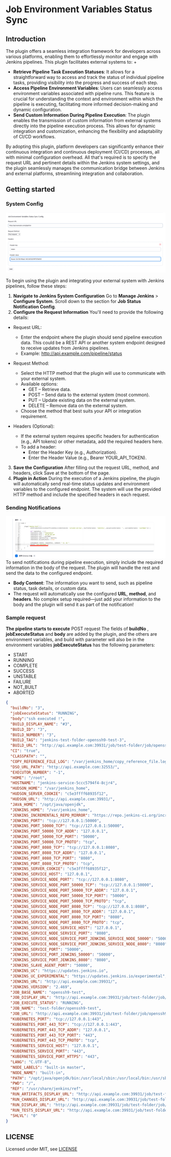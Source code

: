 # Job Environment Variables Status Sync

## Introduction

The plugin offers a seamless integration framework for developers across various platforms, enabling them to effortlessly monitor and engage with Jenkins pipelines. This plugin facilitates external systems to:
+ 
+ **Retrieve Pipeline Task Execution Statuses**: It allows for a straightforward way to access and track the status of individual pipeline tasks, providing visibility into the progress and success of each step.
+ **Access Pipeline Environment Variables**: Users can seamlessly access environment variables associated with pipeline runs. This feature is crucial for understanding the context and environment within which the pipeline is executing, facilitating more informed decision-making and dynamic configuration.
+ **Send Custom Information During Pipeline Execution**: The plugin enables the transmission of custom information from external systems directly into the pipeline execution process. This allows for dynamic integration and customization, enhancing the flexibility and adaptability of CI/CD workflows.

By adopting this plugin, platform developers can significantly enhance their continuous integration and continuous deployment (CI/CD) processes, all with minimal configuration overhead. All that's required is to specify the request URL and pertinent details within the Jenkins system settings, and the plugin seamlessly manages the communication bridge between Jenkins and external platforms, streamlining integration and collaboration.

## Getting started
### System Config
![System Config](docs/img2.png "System Config")

To begin using the plugin and integrating your external system with Jenkins pipelines, follow these steps:

1. **Navigate to Jenkins System Configuration**
   Go to **Manage Jenkins** > **Configure System**.
   Scroll down to the section for **Job Status Notification Config**.
2. **Configure the Request Information**
   You'll need to provide the following details:

+ Request URL:
  + Enter the endpoint where the plugin should send pipeline execution data. This could be a REST API or another system endpoint designed to receive updates from Jenkins pipelines. 
  + Example: http://api.example.com/pipeline/status
+ Request Method:

  + Select the HTTP method that the plugin will use to communicate with your external system.
  + Available options:
      + GET – Retrieve data.
      + POST – Send data to the external system (most common).
      + PUT – Update existing data on the external system.
      + DELETE – Remove data on the external system.
  + Choose the method that best suits your API or integration requirement.
+ Headers (Optional):

    + If the external system requires specific headers for authentication (e.g., API tokens) or other metadata, add the required headers here.
    + To add a header:
        + Enter the Header Key (e.g., Authorization).
        + Enter the Header Value (e.g., Bearer YOUR_API_TOKEN).
3. **Save the Configuration**
   After filling out the request URL, method, and headers, click Save at the bottom of the page.
4. **Plugin in Action**
   During the execution of a Jenkins pipeline, the plugin will automatically send real-time status updates and environment variables to the configured endpoint.
   The system will use the provided HTTP method and include the specified headers in each request.
### Sending Notifications
   ![Notify Config](docs/img_1.png "Notify")
   To send notifications during pipeline execution, simply include the required information in the body of the request. The plugin will handle the rest and send the data to the configured endpoint.

+ **Body Content**: The information you want to send, such as pipeline status, task details, or custom data.
+ The request will automatically use the configured **URL**, **method**, and **headers**.
No complex setup required—just add your information to the body and the plugin will send it as part of the notification!

### Sample request

**The pipeline starts to execute** POST request
The fields of **buildNo** , **jobExecuteStatus** and **body** are added by the plugin, and the others are environment variables, and build with parameter will also be in the environment variables
**jobExecuteStatus** has the following parameters:
  + START
  + RUNNING
  + COMPLETE
  + SUCCESS
  + UNSTABLE
  + FAILURE
  + NOT_BUILT
  + ABORTED
```json
{
  "buildNo": "3",
  "jobExecuteStatus": "RUNNING",
  "body":"ssh executed !",
  "BUILD_DISPLAY_NAME": "#3",
  "BUILD_ID": "3",
  "BUILD_NUMBER": "3",
  "BUILD_TAG": "jenkins-test-folder-openssh9-test-3",
  "BUILD_URL": "http://api.example.com:39931/job/test-folder/job/openssh9-test/3/",
  "CI": "true",
  "CLASSPATH": "",
  "COPY_REFERENCE_FILE_LOG": "/var/jenkins_home/copy_reference_file.log",
  "DSO_URL_PATH": "http://api.example.com:32553/",
  "EXECUTOR_NUMBER": "-1",
  "HOME": "/root",
  "HOSTNAME": "jenkins-service-5ccc5794f4-8cjr4",
  "HUDSON_HOME": "/var/jenkins_home",
  "HUDSON_SERVER_COOKIE": "c5e3ffff68935f12",
  "HUDSON_URL": "http://api.example.com:39931/",
  "JAVA_HOME": "/opt/java/openjdk",
  "JENKINS_HOME": "/var/jenkins_home",
  "JENKINS_INCREMENTALS_REPO_MIRROR": "https://repo.jenkins-ci.org/incrementals",
  "JENKINS_PORT": "tcp://127.0.0.1:50000",
  "JENKINS_PORT_50000_TCP": "tcp://127.0.0.1:50000",
  "JENKINS_PORT_50000_TCP_ADDR": "127.0.0.1",
  "JENKINS_PORT_50000_TCP_PORT": "50000",
  "JENKINS_PORT_50000_TCP_PROTO": "tcp",
  "JENKINS_PORT_8080_TCP": "tcp://127.0.0.1:8080",
  "JENKINS_PORT_8080_TCP_ADDR": "127.0.0.1",
  "JENKINS_PORT_8080_TCP_PORT": "8080",
  "JENKINS_PORT_8080_TCP_PROTO": "tcp",
  "JENKINS_SERVER_COOKIE": "c5e3ffff68935f12",
  "JENKINS_SERVICE_HOST": "127.0.0.1",
  "JENKINS_SERVICE_NODE_PORT": "tcp://127.0.0.1:8080",
  "JENKINS_SERVICE_NODE_PORT_50000_TCP": "tcp://127.0.0.1:50000",
  "JENKINS_SERVICE_NODE_PORT_50000_TCP_ADDR": "127.0.0.1",
  "JENKINS_SERVICE_NODE_PORT_50000_TCP_PORT": "50000",
  "JENKINS_SERVICE_NODE_PORT_50000_TCP_PROTO": "tcp",
  "JENKINS_SERVICE_NODE_PORT_8080_TCP": "tcp://127.0.0.1:8080",
  "JENKINS_SERVICE_NODE_PORT_8080_TCP_ADDR": "127.0.0.1",
  "JENKINS_SERVICE_NODE_PORT_8080_TCP_PORT": "8080",
  "JENKINS_SERVICE_NODE_PORT_8080_TCP_PROTO": "tcp",
  "JENKINS_SERVICE_NODE_SERVICE_HOST": "127.0.0.1",
  "JENKINS_SERVICE_NODE_SERVICE_PORT": "8080",
  "JENKINS_SERVICE_NODE_SERVICE_PORT_JENKINS_SERVICE_NODE_50000": "50000",
  "JENKINS_SERVICE_NODE_SERVICE_PORT_JENKINS_SERVICE_NODE_8080": "8080",
  "JENKINS_SERVICE_PORT": "50000",
  "JENKINS_SERVICE_PORT_JENKINS_50000": "50000",
  "JENKINS_SERVICE_PORT_JENKINS_8080": "8080",
  "JENKINS_SLAVE_AGENT_PORT": "50000",
  "JENKINS_UC": "https://updates.jenkins.io",
  "JENKINS_UC_EXPERIMENTAL": "https://updates.jenkins.io/experimental",
  "JENKINS_URL": "http://api.example.com:39931/",
  "JENKINS_VERSION": "2.469",
  "JOB_BASE_NAME": "openssh9-test",
  "JOB_DISPLAY_URL": "http://api.example.com:39931/job/test-folder/job/openssh9-test/display/redirect",
  "JOB_EXECUTE_STATUS": "RUNNING",
  "JOB_NAME": "test-folder/openssh9-test",
  "JOB_URL": "http://api.example.com:39931/job/test-folder/job/openssh9-test/",
  "KUBERNETES_PORT": "tcp://127.0.0.1:443",
  "KUBERNETES_PORT_443_TCP": "tcp://127.0.0.1:443",
  "KUBERNETES_PORT_443_TCP_ADDR": "127.0.0.1",
  "KUBERNETES_PORT_443_TCP_PORT": "443",
  "KUBERNETES_PORT_443_TCP_PROTO": "tcp",
  "KUBERNETES_SERVICE_HOST": "127.0.0.1",
  "KUBERNETES_SERVICE_PORT": "443",
  "KUBERNETES_SERVICE_PORT_HTTPS": "443",
  "LANG": "C.UTF-8",
  "NODE_LABELS": "built-in master",
  "NODE_NAME": "built-in",
  "PATH": "/opt/java/openjdk/bin:/usr/local/sbin:/usr/local/bin:/usr/sbin:/usr/bin:/sbin:/bin",
  "PWD": "/",
  "REF": "/usr/share/jenkins/ref",
  "RUN_ARTIFACTS_DISPLAY_URL": "http://api.example.com:39931/job/test-folder/job/openssh9-test/3/display/redirect?page=artifacts",
  "RUN_CHANGES_DISPLAY_URL": "http://api.example.com:39931/job/test-folder/job/openssh9-test/3/display/redirect?page=changes",
  "RUN_DISPLAY_URL": "http://api.example.com:39931/job/test-folder/job/openssh9-test/3/display/redirect",
  "RUN_TESTS_DISPLAY_URL": "http://api.example.com:39931/job/test-folder/job/openssh9-test/3/display/redirect?page=tests",
  "SHLVL": "0"
}
```

## LICENSE

Licensed under MIT, see [LICENSE](LICENSE.md)

